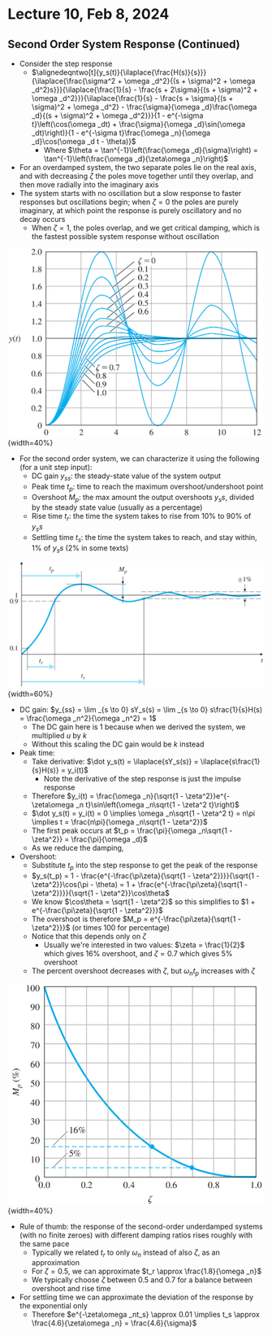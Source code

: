 # Lecture 10, Feb 8, 2024

## Second Order System Response (Continued)

* Consider the step response
	* $\alignedeqntwo[t]{y_s(t)}{\ilaplace{\frac{H(s)}{s}}}{\ilaplace{\frac{\sigma^2 + \omega _d^2}{(s + \sigma)^2 + \omega _d^2)s}}}{\ilaplace{\frac{1}{s} - \frac{s + 2\sigma}{(s + \sigma)^2 + \omega _d^2}}}{\ilaplace{\frac{1}{s} - \frac{s + \sigma}{(s + \sigma)^2 + \omega _d^2} - \frac{\sigma}{\omega _d}\frac{\omega _d}{(s + \sigma)^2 + \omega _d^2}}}{1 - e^{-\sigma t}\left(\cos(\omega _dt) + \frac{\sigma}{\omega _d}\sin(\omega _dt)\right)}{1 - e^{-\sigma t}\frac{\omega _n}{\omega _d}\cos(\omega _d t - \theta)}$
		* Where $\theta = \tan^{-1}\left(\frac{\omega _d}{\sigma}\right) = \tan^{-1}\left(\frac{\omega _d}{\zeta\omega _n}\right)$
* For an overdamped system, the two separate poles lie on the real axis, and with decreasing $\zeta$ the poles move together until they overlap, and then move radially into the imaginary axis
* The system starts with no oscillation but a slow response to faster responses but oscillations begin; when $\zeta = 0$ the poles are purely imaginary, at which point the response is purely oscillatory and no decay occurs
	* When $\zeta = 1$, the poles overlap, and we get critical damping, which is the fastest possible system response without oscillation

![Step response of an underdamped second-order system.](./imgs/lec10_1.png){width=40%}

* For the second order system, we can characterize it using the following (for a unit step input):
	* DC gain $y_{ss}$: the steady-state value of the system output
	* Peak time $t_p$: time to reach the maximum overshoot/undershoot point
	* Overshoot $M_p$: the max amount the output overshoots $y_ss$, divided by the steady state value (usually as a percentage)
	* Rise time $t_r$: the time the system takes to rise from 10% to 90% of $y_ss$
	* Settling time $t_s$: the time the system takes to reach, and stay within, 1% of $y_ss$ (2% in some texts)

![Illustration of the characteristics of second-order system response.](./imgs/lec10_2.png){width=60%}

* DC gain: $y_{ss} = \lim _{s \to 0} sY_s(s) = \lim _{s \to 0} s\frac{1}{s}H(s) = \frac{\omega _n^2}{\omega _n^2} = 1$
	* The DC gain here is 1 because when we derived the system, we multiplied $u$ by $k$
	* Without this scaling the DC gain would be $k$ instead
* Peak time:
	* Take derivative: $\dot y_s(t) = \ilaplace{sY_s(s)} = \ilaplace{s\frac{1}{s}H(s)} = y_i(t)$
		* Note the derivative of the step response is just the impulse response
	* Therefore $y_i(t) = \frac{\omega _n}{\sqrt{1 - \zeta^2}}e^{-\zeta\omega _n t}\sin\left(\omega _n\sqrt{1 - \zeta^2 t}\right)$
	* $\dot y_s(t) = y_i(t) = 0 \implies \omega _n\sqrt{1 - \zeta^2 t} = n\pi \implies t = \frac{n\pi}{\omega _n\sqrt{1 - \zeta^2}}$
	* The first peak occurs at $t_p = \frac{\pi}{\omega _n\sqrt{1 - \zeta^2}} = \frac{\pi}{\omega _d}$
	* As we reduce the damping, 
* Overshoot:
	* Substitute $t_p$ into the step response to get the peak of the response
	* $y_s(t_p) = 1 - \frac{e^{-\frac{\pi\zeta}{\sqrt{1 - \zeta^2}}}}{\sqrt{1 - \zeta^2}}\cos(\pi - \theta) = 1 + \frac{e^{-\frac{\pi\zeta}{\sqrt{1 - \zeta^2}}}}{\sqrt{1 - \zeta^2}}\cos\theta$
	* We know $\cos\theta = \sqrt{1 - \zeta^2}$ so this simplifies to $1 + e^{-\frac{\pi\zeta}{\sqrt{1 - \zeta^2}}}$
	* The overshoot is therefore $M_p = e^{-\frac{\pi\zeta}{\sqrt{1 - \zeta^2}}}$ (or times 100 for percentage)
	* Notice that this depends only on $\zeta$
		* Usually we're interested in two values: $\zeta = \frac{1}{2}$ which gives 16% overshoot, and $\zeta = 0.7$ which gives 5% overshoot
	* The percent overshoot decreases with $\zeta$, but $\omega _nt_p$ increases with $\zeta$

![Overshoot as a function of damping ratio.](./imgs/lec10_3.png){width=40%}

* Rule of thumb: the response of the second-order underdamped systems (with no finite zeroes) with different damping ratios rises roughly with the same pace
	* Typically we related $t_r$ to only $\omega _n$ instead of also $\zeta$, as an approximation
	* For $\zeta = 0.5$, we can approximate $t_r \approx \frac{1.8}{\omega _n}$
	* We typically choose $\zeta$ between $0.5$ and $0.7$ for a balance between overshoot and rise time
* For settling time we can approximate the deviation of the response by the exponential only
	* Therefore $e^{-\zeta\omega _nt_s} \approx 0.01 \implies t_s \approx \frac{4.6}{\zeta\omega _n} = \frac{4.6}{\sigma}$

